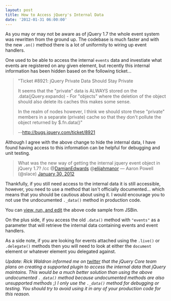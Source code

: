 ```yaml
---
layout: post
title: How to Access jQuery's Internal Data
date: '2012-01-31 06:00:00'
---
```


As you may or may not be aware as of jQuery 1.7 the whole event system was rewritten from the ground up. The codebase is much faster and with the new <code>.on()</code> method there is a lot of uniformity to wiring up event handlers. 

One used to be able to access the internal <code>events</code> data and investiate what events are registered on any given element, but recently this internal information has been hidden based on the following ticket...

<blockquote>
"Ticket #8921: jQuery Private Data Should Stay Private

It seems that the "private" data is ALWAYS stored on the .data(jQuery.expando) - For "objects" where the deletion of the object should also delete its caches this makes some sense.

In the realm of nodes however, I think we should store these "private" members in a separate (private) cache so that they don't pollute the object returned by $.fn.data()" 

--<a href="http://bugs.jquery.com/ticket/8921">http://bugs.jquery.com/ticket/8921</a></blockquote>

Although I agree with the above change to hide the internal data, I have found having access to this information can be helpful for debugging and unit testing.

<blockquote class="twitter-tweet">
What was the new way of getting the internal jquery event object in jQuery 1.7? /cc @<a href="https://twitter.com/DamianEdwards">DamianEdwards</a> @<a href="https://twitter.com/elijahmanor">elijahmanor</a>
— Aaron Powell (@slace) <a data-datetime="2012-01-30T03:10:00+00:00" href="https://twitter.com/slace/status/163821232440090624">January 30, 2012</a></blockquote>
<script charset="utf-8" src="//platform.twitter.com/widgets.js">
</script>
Thankfully, if you still need access to the internal data it is still accessible, however, you need to use a method that isn't officially documented... which means that you should be cautious about using it. I would encourage you to not use the undocumented <code>._data()</code> method in production code.

<script src="https://gist.github.com/1709046.js?file=fiddle.js"></script>
You can <a href="http://jsbin.com/gist/1709046#javascript,html,live">view, run, and edit</a> the above code sample from JSBin.

On the plus side, if you access the old <code>.data()</code> method with <code>"events"</code> as a parameter that will retrieve the internal data containing events and event handlers. 

As a side note, if you are looking for events attached using the <code>.live()</code> or <code>.delegate()</code> methods then you will need to look at either the <code>document</code> element or whatever element you delegated against.

<i>Update: Rick Waldron informed me on <a href="https://twitter.com/rwaldron/status/164575242952515585">twitter</a> that the jQuery Core team plans on creating a supported plugin to access the internal data that jQuery maintains. This would be a much better solution than using the above undocumented <code>._data()</code> method because undocumented methods are also unsupported methods ;) I only use the <code>._data()</code> method for debugging or testing. You should try to avoid using it in any of your production code for this reason.</i>
